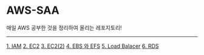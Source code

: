 # AWS-SAA
매일 AWS 공부한 것을 정리하여 올리는 레포지토리! 

---

[1. IAM](https://github.com/gimkuku/AWS-SAA/blob/master/TIL/1_IAM.md)
[2. EC2](https://github.com/gimkuku/AWS-SAA/blob/master/TIL/2_EC2.md)
[3. EC2(2)](https://github.com/gimkuku/AWS-SAA/blob/master/TIL/3_EC2(2).md)
[4. EBS 와 EFS](https://github.com/gimkuku/AWS-SAA/blob/master/TIL/4_InstanceStorageSection.md)
[5. Load Balacer](https://github.com/gimkuku/AWS-SAA/blob/master/TIL/5_LoadBalancing.md)
[6. RDS](https://github.com/gimkuku/AWS-SAA/blob/master/TIL/1_IAM.md)